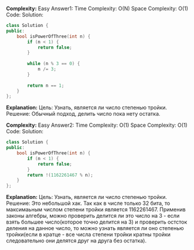 **Complexity:** Easy
Answer1:
	Time Complexity: O(N)
	Space Complexity: O(1)
Code:
Solution:
```cpp
class Solution {
public:
	bool isPowerOfThree(int n) {
		if (n < 1) {
			return false;
		}
		  
		while (n % 3 == 0) {
			n /= 3;
		}
		  
		return n == 1;
	}
};
```
**Explanation:**
	Цель: Узнать, является ли число степенью тройки.
	Решение: Обычный подход, делить число пока нету остатка.

**Complexity:** Easy
Answer2:
	Time Complexity: O(1)
	Space Complexity: O(1)
Code:
Solution:
```cpp
class Solution {
public:
	bool isPowerOfThree(int n) {
		if (n < 1) {
			return false;
		}
		return !(1162261467 % n);
	}
};
```
**Explanation:**
	Цель: Узнать, является ли число степенью тройки.
	Решение: Это небольшой хак. Так как в числе только 32 бита, то максимаьным числом степени тройки является 1162261467. Применив законы алгебры, можно проверить делится ли это число на 3 - если взять большее число(которое точно делится на 3) и проверить остсток деления на данное число, то можно узнать является ли оно степенью тройки(если в кратце - все числа степени тройки кратны тройки следовательно они делятся друг на друга без остатка).